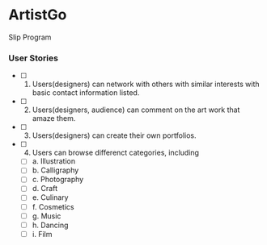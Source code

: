 # ArtistGo
Slip Program

### User Stories
- [ ] 1. Users(designers) can network with others with similar interests with basic contact information listed.
- [ ] 2. Users(designers, audience) can comment on the art work that amaze them.
- [ ] 3. Users(designers) can create their own portfolios.
- [ ] 4. Users can browse differenct categories, including
   - [ ] a. Illustration
   - [ ] b. Calligraphy  
   - [ ] c. Photography
   - [ ] d. Craft
   - [ ] e. Culinary
   - [ ] f. Cosmetics
   - [ ] g. Music
   - [ ] h. Dancing
   - [ ] i. Film  
